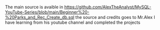 The main source is avaible in https://github.com/AlexTheAnalyst/MySQL-YouTube-Series/blob/main/Beginner%20-%20Parks_and_Rec_Create_db.sql the source and credits goes to Mr.Alex I have learning from his youtube channel and completed the projects
